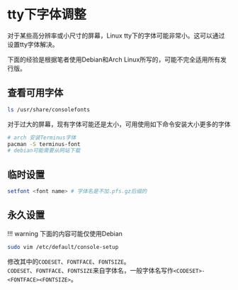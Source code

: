 # tty下字体调整

对于某些高分辨率或小尺寸的屏幕，Linux tty下的字体可能非常小。这可以通过设置tty字体解决。  

下面的经验是根据笔者使用Debian和Arch Linux所写的，可能不完全适用所有发行版。  

## 查看可用字体

```bash
ls /usr/share/consolefonts
```

对于过大的屏幕，现有字体可能还是太小，可用使用如下命令安装大小更多的字体  
```bash
# arch 安装Terminus字体
pacman -S terminus-font
# debian可能需要从网站下载
```

## 临时设置

```bash
setfont <font name> # 字体名是不加.pfs.gz后缀的
```

## 永久设置

!!! warning
    下面的内容可能仅使用Debian

```bash
sudo vim /etc/default/console-setup
```

修改其中的`CODESET`、`FONTFACE`、`FONTSIZE`。  
`CODESET`、`FONTFACE`、`FONTSIZE`来自字体名，一般字体名写作`<CODESET>-<FONTFACE><FONTSIZE>`。